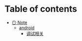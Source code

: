 # Table of contents

* [😶 Note](README.md)
  * [android](readme/android/README.md)
    * [调试相关](readme/android/tiao-shi-xiang-guan.md)
